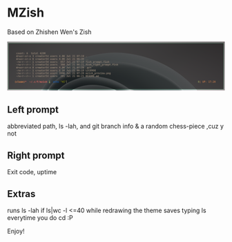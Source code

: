 # MZish

Based on Zhishen Wen's Zish

![mzish](./mzish_preview.png)

## Left prompt
abbreviated path, ls -lah, and git branch info & a random chess-piece  ,cuz y not 

## Right prompt
Exit code, uptime

## Extras
runs ls -lah if ls|wc -l <=40 while redrawing the theme
saves typing ls everytime you do cd :P

Enjoy!
